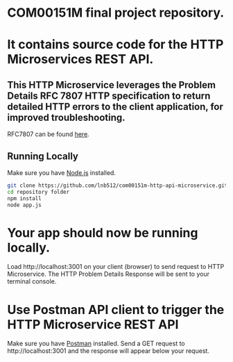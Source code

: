 # COM00151M final project repository.
# It contains source code for the HTTP Microservices REST API.

## This HTTP Microservice leverages the Problem Details RFC 7807 HTTP specification to return detailed HTTP errors to the client application, for improved troubleshooting. 
 
RFC7807 can be found [here](https://datatracker.ietf.org/doc/html/rfc7807).

## Running Locally

Make sure you have [Node.js](http://nodejs.org/) installed.

```sh
git clone https://github.com/lnb512/com00151m-http-api-microservice.git 
cd repository folder
npm install 
node app.js
```

# Your app should now be running locally.
Load http://localhost:3001 on your client (browser) to send request to HTTP Microservice.
The HTTP Problem Details Response will be sent to your terminal console. 

# Use Postman API client to trigger the HTTP Microservice REST API
Make sure you have [Postman](https://www.postman.com/downloads/) installed. 
Send a GET request to http://localhost:3001 and the response will appear below your request.
